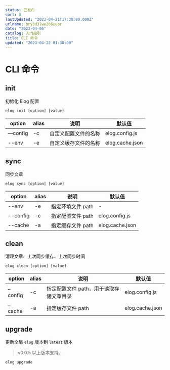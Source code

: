 ```yaml
---
status: 已发布
sort: 8
lastUpdated: "2023-04-21T17:30:00.000Z"
urlname: bry3d3lwe206xuor
date: "2023-04-06"
catalog: 入门指引
title: CLI 命令
updated: "2023-04-22 01:30:00"
---
```


# CLI 命令

## init

初始化 Elog 配置

```shell
elog init [option] [value]
```

| option  | alias | 说明                 | 默认值          |
| ------- | ----- | -------------------- | --------------- |
| —config | -c    | 自定义配置文件的名称 | elog.config.js  |
| --env   | -e    | 自定义缓存文件的名称 | elog.cache.json |

## sync

同步文章

```shell
elog sync [option] [value]
```

| option   | alias | 说明              | 默认值          |
| -------- | ----- | ----------------- | --------------- |
| --env    | -e    | 指定环境文件 path | -               |
| --config | -c    | 指定配置文件 path | elog.config.js  |
| --cache  | -a    | 指定缓存文件 path | elog.cache.json |

## clean

清理文章、上次同步缓存、上次同步时间

```shell
elog clean [option] [value]
```

| option  | alias | 说明                                    | 默认值          |
| ------- | ----- | --------------------------------------- | --------------- |
| –config | -c    | 指定配置文件 path，用于读取存储文章目录 | elog.config.js  |
| –cache  | -a    | 指定缓存文件 path                       | elog.cache.json |

## upgrade

更新全局 `elog` 版本到 `latest` 版本

> v0.0.5 以上版本支持。

```shell
elog upgrade
```
